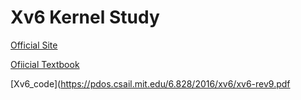 # Xv6 Kernel Study

[Official Site](https://www.cs.ucr.edu/~csong/cs153/19s/info.html)

[Ofiicial Textbook](https://pdos.csail.mit.edu/6.828/2016/xv6/book-rev9.pdf)

[Xv6_code](https://pdos.csail.mit.edu/6.828/2016/xv6/xv6-rev9.pdf
